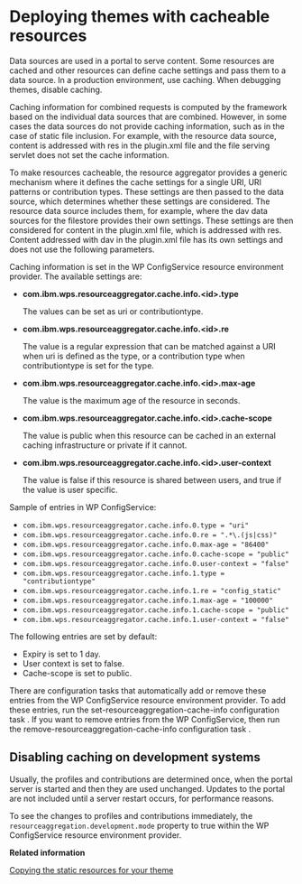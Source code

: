 # Deploying themes with cacheable resources

Data sources are used in a portal to serve content. Some resources are cached and other resources can define cache settings and pass them to a data source. In a production environment, use caching. When debugging themes, disable caching.

Caching information for combined requests is computed by the framework based on the individual data sources that are combined. However, in some cases the data sources do not provide caching information, such as in the case of static file inclusion. For example, with the resource data source, content is addressed with res in the plugin.xml file and the file serving servlet does not set the cache information.

To make resources cacheable, the resource aggregator provides a generic mechanism where it defines the cache settings for a single URI, URI patterns or contribution types. These settings are then passed to the data source, which determines whether these settings are considered. The resource data source includes them, for example, where the dav data sources for the filestore provides their own settings. These settings are then considered for content in the plugin.xml file, which is addressed with res. Content addressed with dav in the plugin.xml file has its own settings and does not use the following parameters.

Caching information is set in the WP ConfigService resource environment provider. The available settings are:

-   **com.ibm.wps.resourceaggregator.cache.info.<id\>.type**

    The values can be set as uri or contributiontype.

-   **com.ibm.wps.resourceaggregator.cache.info.<id\>.re**

    The value is a regular expression that can be matched against a URI when uri is defined as the type, or a contribution type when contributiontype is set for the type.

-   **com.ibm.wps.resourceaggregator.cache.info.<id\>.max-age**

    The value is the maximum age of the resource in seconds.

-   **com.ibm.wps.resourceaggregator.cache.info.<id\>.cache-scope**

    The value is public when this resource can be cached in an external caching infrastructure or private if it cannot.

-   **com.ibm.wps.resourceaggregator.cache.info.<id\>.user-context**

    The value is false if this resource is shared between users, and true if the value is user specific.


Sample of entries in WP ConfigService:

-   `com.ibm.wps.resourceaggregator.cache.info.0.type = "uri"`
-   `com.ibm.wps.resourceaggregator.cache.info.0.re = ".*\.(js|css)"`
-   `com.ibm.wps.resourceaggregator.cache.info.0.max-age = "86400"`
-   `com.ibm.wps.resourceaggregator.cache.info.0.cache-scope = "public"`
-   `com.ibm.wps.resourceaggregator.cache.info.0.user-context = "false"`
-   `com.ibm.wps.resourceaggregator.cache.info.1.type = "contributiontype"`
-   `com.ibm.wps.resourceaggregator.cache.info.1.re = "config_static"`
-   `com.ibm.wps.resourceaggregator.cache.info.1.max-age = "100000"`
-   `com.ibm.wps.resourceaggregator.cache.info.1.cache-scope = "public"`
-   `com.ibm.wps.resourceaggregator.cache.info.1.user-context = "false"`

The following entries are set by default:

-   Expiry is set to 1 day.
-   User context is set to false.
-   Cache-scope is set to public.

There are configuration tasks that automatically add or remove these entries from the WP ConfigService resource environment provider. To add these entries, run the set-resourceaggregation-cache-info configuration task . If you want to remove entries from the WP ConfigService, then run the remove-resourceaggregation-cache-info configuration task .

## Disabling caching on development systems

Usually, the profiles and contributions are determined once, when the portal server is started and then they are used unchanged. Updates to the portal are not included until a server restart occurs, for performance reasons.

To see the changes to profiles and contributions immediately, the `resourceaggregation.development.mode` property to true within the WP ConfigService resource environment provider.


**Related information**  


[Copying the static resources for your theme](../dev-theme/themeopt_cust_copy_statictheme.md)

